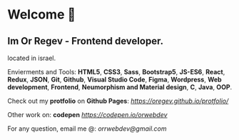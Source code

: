 # Welcome 👋
 
## Im Or Regev - Frontend developer. 
located in israel.


Envierments and Tools:
**HTML5**, **CSS3**, **Sass**, **Bootstrap5**, **JS-ES6**, **React**, **Redux**, **JSON**, **Git**, **Github**, **Visual Studio Code**, **Figma**, **Wordpress**, **Web development**, **Frontend**, **Neumorphism and Material design**, **C**, **Java**, **OOP**.

 
Check out my **protfolio** on **Github Pages**: 
_https://oregev.github.io/protfolio/_

Other work on: **codepen**
_https://codepen.io/orwebdev_

For any question, email me @: _orrwebdev@gmail.com_
